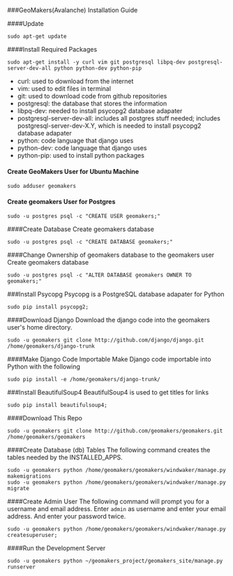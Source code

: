 ###GeoMakers(Avalanche) Installation Guide

####Update
```
sudo apt-get update
```

####Install Required Packages
```
sudo apt-get install -y curl vim git postgresql libpq-dev postgresql-server-dev-all python python-dev python-pip
```
* curl: used to download from the internet
* vim: used to edit files in terminal
* git: used to download code from github repositories
* postgresql: the database that stores the information
* libpq-dev: needed to install psycopg2 database adapater
* postgresql-server-dev-all: includes all postgres stuff needed; includes postgresql-server-dev-X.Y, which is needed to install psycopg2 database adapater
* python: code language that django uses
* python-dev: code language that django uses
* python-pip: used to install python packages

#### Create GeoMakers User for Ubuntu Machine
```
sudo adduser geomakers
```

#### Create geomakers User for Postgres
```
sudo -u postgres psql -c "CREATE USER geomakers;"
```

####Create Database
Create geomakers database
```
sudo -u postgres psql -c "CREATE DATABASE geomakers;"
```

####Change Ownership of geomakers database to the geomakers user
Create geomakers database
```
sudo -u postgres psql -c "ALTER DATABASE geomakers OWNER TO geomakers;"
```

###Install Psycopg
Psycopg is a PostgreSQL database adapater for Python
```
sudo pip install psycopg2;
```

####Download Django
Download the django code into the geomakers user's home directory. 
```
sudo -u geomakers git clone http://github.com/django/django.git /home/geomakers/django-trunk
```

####Make Django Code Importable
Make Django code importable into Python with the following
```
sudo pip install -e /home/geomakers/django-trunk/
```

###Install BeautifulSoup4
BeautifulSoup4 is used to get titles for links
```
sudo pip install beautifulsoup4;
```

####Download This Repo
```
sudo -u geomakers git clone http://github.com/geomakers/geomakers.git /home/geomakers/geomakers
```

####Create Database (db) Tables
The following command creates the tables needed by the INSTALLED_APPS.
```
sudo -u geomakers python /home/geomakers/geomakers/windwaker/manage.py makemigrations
sudo -u geomakers python /home/geomakers/geomakers/windwaker/manage.py migrate
```

####Create Admin User
The following command will prompt you for a username and email address.
Enter ```admin``` as username and enter your email address.
And enter your password twice.
```
sudo -u geomakers python /home/geomakers/geomakers/windwaker/manage.py createsuperuser;
```

####Run the Development Server
```
sudo -u geomakers python ~/geomakers_project/geomakers_site/manage.py runserver
```
